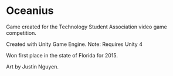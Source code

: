 # Oceanius

Game created for the Technology Student Association video game competition.

Created with Unity Game Engine. Note: Requires Unity 4

Won first place in the state of Florida for 2015.

Art by Justin Nguyen.
